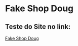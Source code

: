 # Fake Shop Doug


## Teste do  Site no link:
[Fake Shop Doug](http://ae240be7566a84393a5855e3e170592b-1274894021.us-east-1.elb.amazonaws.com/)
